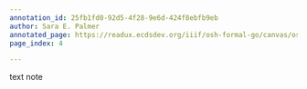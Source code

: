 ```yaml
---
annotation_id: 25fb1fd0-92d5-4f28-9e6d-424f8ebfb9eb
author: Sara E. Palmer
annotated_page: https://readux.ecdsdev.org/iiif/osh-formal-go/canvas/osh-formal-go_OSH-extraverses1.jpg
page_index: 4

---
```

<p>text note</p>